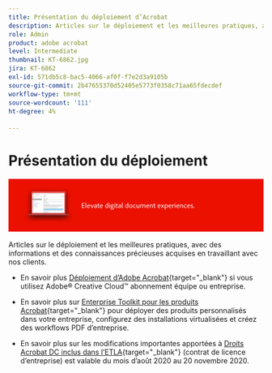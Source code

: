 ```yaml
---
title: Présentation du déploiement d’Acrobat
description: Articles sur le déploiement et les meilleures pratiques, avec des informations et des connaissances précieuses acquises en travaillant avec nos clients
role: Admin
product: adobe acrobat
level: Intermediate
thumbnail: KT-6862.jpg
jira: KT-6862
exl-id: 571db5c8-bac5-4066-af0f-f7e2d3a9105b
source-git-commit: 2b47655370d52405e5773f0358c71aa65fdecdef
workflow-type: tm+mt
source-wordcount: '111'
ht-degree: 4%

---
```


# Présentation du déploiement

![Image de déploiement Acrobat](../assets/Hero-Deploy.png)

Articles sur le déploiement et les meilleures pratiques, avec des informations et des connaissances précieuses acquises en travaillant avec nos clients.

* En savoir plus [Déploiement d’Adobe Acrobat](https://helpx.adobe.com/enterprise/using/deploying-acrobat.html){target="_blank"} si vous utilisez Adobe® Creative Cloud™ abonnement équipe ou entreprise.

* En savoir plus sur [Enterprise Toolkit pour les produits Acrobat](https://www.adobe.com/fr/devnet-docs/acrobatetk/index.html){target="_blank"} pour déployer des produits personnalisés dans votre entreprise, configurez des installations virtualisées et créez des workflows PDF d’entreprise.

* En savoir plus sur les modifications importantes apportées à [Droits Acrobat DC inclus dans l’ETLA](signentitlementchanges.md){target="_blank"} (contrat de licence d’entreprise) est valable du mois d’août 2020 au 20 novembre 2020.

